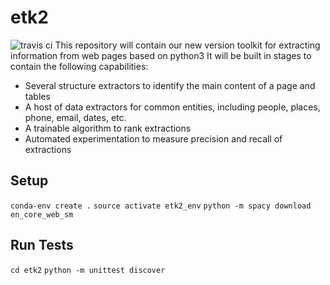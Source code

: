# etk2
![travis ci](https://travis-ci.org/usc-isi-i2/etk.svg?branch=etk2)
This repository will contain our new version toolkit for extracting information from web pages based on python3
It will be built in stages to contain the following capabilities:

* Several structure extractors to identify the main content of a page and tables
* A host of data extractors for common entities, including people, places, phone, email, dates, etc.
* A trainable algorithm to rank extractions
* Automated experimentation to measure precision and recall of extractions
## Setup
`conda-env create .`
`source activate etk2_env`
`python -m spacy download en_core_web_sm`

## Run Tests
`cd etk2`
`python -m unittest discover`
